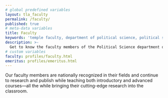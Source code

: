 ```yaml
---
# global predefined variables
layout: tla_faculty
permalink: /faculty/
published: true
# meta-data variables
title: Faculty
keywords: 'temple faculty, department of political science, political science temple, political science phd'
description: >-
  Get to know the faculty members of the Political Science department of Temple University’s College of Liberal Arts.
# custom variables
faculty: profiles/faculty.html
emeritus: profiles/emeritus.html
---
```

Our faculty members are nationally recognized in their fields and continue to research and publish while teaching both introductory and advanced courses—all the while bringing their cutting-edge research into the classroom.
